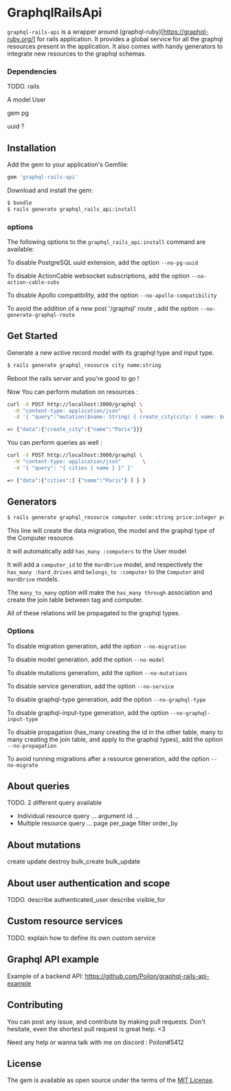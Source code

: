 # GraphqlRailsApi

`graphql-rails-api` is a wrapper around (graphql-ruby)[https://graphql-ruby.org/] for rails application. It provides a global service for all the graphql resources present in the application. It also comes with handy generators to integrate new resources to the graphql schemas.


### Dependencies
TODO.
rails

A model User

gem pg

uuid ?

## Installation

Add the gem to your application's Gemfile:
```ruby
gem 'graphql-rails-api'
```

Download and install the gem:
```bash
$ bundle
$ rails generate graphql_rails_api:install
```

### options
The following options to the `graphql_rails_api:install` command are available:

To disable PostgreSQL uuid extension, add the option `--no-pg-uuid`

To disable ActionCable websocket subscriptions, add the option `--no-action-cable-subs`

To disable Apollo compatibility, add the option `--no-apollo-compatibility`

To avoid the addition of a new post '/graphql' route , add the option `--no-generate-graphql-route`

## Get Started

Generate a new active record model with its graphql type and input type.
```bash
$ rails generate graphql_resource city name:string
```
Reboot the rails server and you're good to go !


Now You can perform mutation on resources :
```bash
curl -X POST http://localhost:3000/graphql \
  -H "content-type: application/json"      \
  -d '{ "query":"mutation($name: String) { create_city(city: { name: $name }) { name } }", "variables": {"name":"Paris"} }'

=> {"data":{"create_city":{"name":"Paris"}}}
```
You can perform queries as well :
```bash
curl -X POST http://localhost:3000/graphql \
  -H "content-type: application/json"       \
  -d '{ "query": "{ cities { name } }" }'

=> {"data":{"cities":[ {"name":"Paris"} ] } }
```

## Generators

```bash
$ rails generate graphql_resource computer code:string price:integer power_bench:float belongs_to:user has_many:hard_drives many_to_many:tags
```

This line will create the data migration, the model and the graphql type of the Computer resource.

It will automatically add `has_many :computers` to the User model

It will add a `computer_id` to the `HardDrive` model, and
respectively the `has_many :hard_drives` and `belongs_to :computer` to the `Computer` and `HardDrive` models.

The `many_to_many` option will make the `has_many through` association and create the join table between tag and computer.

All of these relations will be propagated to the graphql types.

### Options

To disable migration generation, add the option `--no-migration`

To disable model generation, add the option `--no-model`

To disable mutations generation, add the option `--no-mutations`

To disable service generation, add the option `--no-service`

To disable graphql-type generation, add the option `--no-graphql-type`

To disable graphql-input-type generation, add the option `--no-graphql-input-type`

To disable propagation (has_many creating the id in the other table, many to many creating the join table, and apply to the graphql types), add the option `--no-propagation`

To avoid running migrations after a resource generation, add the option `--no-migrate`

## About queries
TODO.
2 different query available
- Individual resource query ... argument id ...
- Multiple resource query ... page per_page filter order_by

## About mutations
create
update
destroy
bulk_create
bulk_update

## About user authentication and scope
TODO.
describe authenticated_user
describe visible_for

## Custom resource services
TODO. explain how to define its own custom service

## Graphql API example

Example of a backend API: https://github.com/Poilon/graphql-rails-api-example

## Contributing

You can post any issue, and contribute by making pull requests.
Don't hesitate, even the shortest pull request is great help. <3

Need any help or wanna talk with me on discord : Poilon#5412

## License
The gem is available as open source under the terms of the [MIT License](http://opensource.org/licenses/MIT).
